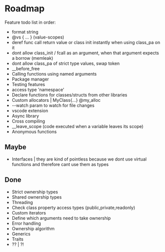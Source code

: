
# Roadmap

Feature todo list in order:

- format string
- @vs { ... } (value-scopes)
- deref func call return value or class init instantly when using class_pa on it
- dont allow class_init / fcall as an argument, when that argument expects a borrow (memleak)
- dont allow class_pa of strict type values, swap token
- __before_free
- Calling functions using named arguments
- Package manager
- Testing features
- access type 'namespace'
- Declare functions for classes/structs from other libraries
- Custom allocators | MyClass{...} @my_alloc
- --watch param to watch for file changes
- vscode extension
- Async library
- Cross compiling
- __leave_scope (code executed when a variable leaves its scope)
- Anonymous functions

## Maybe

- Interfaces | they are kind of pointless because we dont use virtual functions and therefore cant use them as types

## Done

- Strict ownership types
- Shared ownership types
- Threading
- Check class property access types (public,private,readonly)
- Custom iterators
- Define which arguments need to take ownership
- Error handling
- Ownership algorithm
- Generics
- Traits
- ?? | ?!
